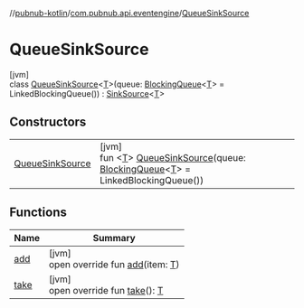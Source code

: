 //[pubnub-kotlin](../../../index.md)/[com.pubnub.api.eventengine](../index.md)/[QueueSinkSource](index.md)

# QueueSinkSource

[jvm]\
class [QueueSinkSource](index.md)&lt;[T](index.md)&gt;(queue: [BlockingQueue](https://docs.oracle.com/javase/8/docs/api/java/util/concurrent/BlockingQueue.html)&lt;[T](index.md)&gt; = LinkedBlockingQueue()) : [SinkSource](../-sink-source/index.md)&lt;[T](index.md)&gt;

## Constructors

| | |
|---|---|
| [QueueSinkSource](-queue-sink-source.md) | [jvm]<br>fun &lt;[T](index.md)&gt; [QueueSinkSource](-queue-sink-source.md)(queue: [BlockingQueue](https://docs.oracle.com/javase/8/docs/api/java/util/concurrent/BlockingQueue.html)&lt;[T](index.md)&gt; = LinkedBlockingQueue()) |

## Functions

| Name | Summary |
|---|---|
| [add](add.md) | [jvm]<br>open override fun [add](add.md)(item: [T](index.md)) |
| [take](take.md) | [jvm]<br>open override fun [take](take.md)(): [T](index.md) |
